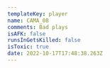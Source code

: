 ```yaml
---
templateKey: player
name: CAMA_08
comments: Bad plays
isAFK: false
runsInGetsKilled: false
isToxic: true
date: 2022-10-17T17:48:38.263Z
---
```

